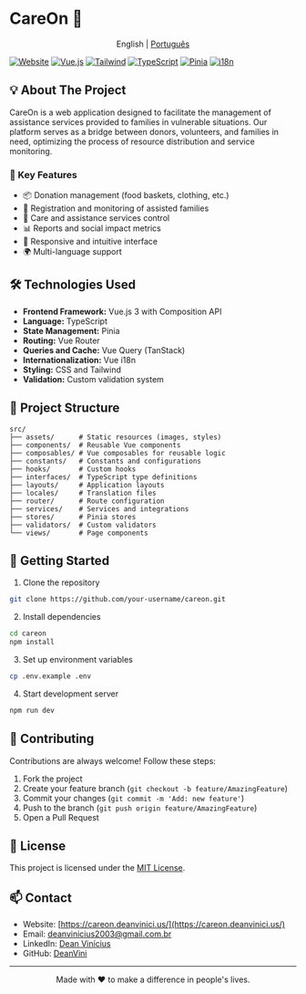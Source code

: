 # CareOn 🤝

<div align="center">

English | [Português](README.pt-BR.md)

</div>

[![Website](https://img.shields.io/website?url=https%3A%2F%2Fcareon.deanvinici.us)](https://careon.deanvinici.us/)
[![Vue.js](https://img.shields.io/badge/Vue.js-3.x-4FC08D?logo=vue.js)](https://vuejs.org/)
[![Tailwind](https://img.shields.io/badge/Tailwind_CSS-grey?logo=tailwind-css)](https://tailwindcss.com/)
[![TypeScript](https://img.shields.io/badge/TypeScript-5.x-3178C6?logo=typescript)](https://www.typescriptlang.org/)
[![Pinia](https://img.shields.io/badge/Pinia-State%20Management-yellow?logo=vue.js)](https://pinia.vuejs.org/)
[![i18n](https://img.shields.io/badge/i18n-Multilingual-green)](https://vue-i18n.intlify.dev/)

## 💡 About The Project

CareOn is a web application designed to facilitate the management of assistance services provided to families in vulnerable situations. Our platform serves as a bridge between donors, volunteers, and families in need, optimizing the process of resource distribution and service monitoring.

### 🎯 Key Features

- 📦 Donation management (food baskets, clothing, etc.)
- 👥 Registration and monitoring of assisted families
- 🤝 Care and assistance services control
- 📊 Reports and social impact metrics
- 📱 Responsive and intuitive interface
- 🌍 Multi-language support

## 🛠️ Technologies Used

- **Frontend Framework:** Vue.js 3 with Composition API
- **Language:** TypeScript
- **State Management:** Pinia
- **Routing:** Vue Router
- **Queries and Cache:** Vue Query (TanStack)
- **Internationalization:** Vue i18n
- **Styling:** CSS and Tailwind
- **Validation:** Custom validation system

## 📁 Project Structure

```
src/
├── assets/      # Static resources (images, styles)
├── components/  # Reusable Vue components
├── composables/ # Vue composables for reusable logic
├── constants/   # Constants and configurations
├── hooks/       # Custom hooks
├── interfaces/  # TypeScript type definitions
├── layouts/     # Application layouts
├── locales/     # Translation files
├── router/      # Route configuration
├── services/    # Services and integrations
├── stores/      # Pinia stores
├── validators/  # Custom validators
└── views/       # Page components
```

## 🚀 Getting Started

1. Clone the repository
```bash
git clone https://github.com/your-username/careon.git
```

2. Install dependencies
```bash
cd careon
npm install
```

3. Set up environment variables
```bash
cp .env.example .env
```

4. Start development server
```bash
npm run dev
```

## 🤝 Contributing

Contributions are always welcome! Follow these steps:

1. Fork the project
2. Create your feature branch (`git checkout -b feature/AmazingFeature`)
3. Commit your changes (`git commit -m 'Add: new feature'`)
4. Push to the branch (`git push origin feature/AmazingFeature`)
5. Open a Pull Request

## 📝 License

This project is licensed under the [MIT License](LICENSE).

## 📫 Contact

- Website: [https://careon.deanvinici.us/](https://careon.deanvinici.us/)
- Email: [deanvinicius2003@gmail.com.br](mailto:deanvinicius2003@gmail.com)
- LinkedIn: [Dean Vinícius](https://www.linkedin.com/in/dean-vin%C3%ADcius-26b274258/)
- GitHub: [DeanVini](https://github.com/DeanVini)

---
<div align="center">

Made with ❤️ to make a difference in people's lives.
</div>
